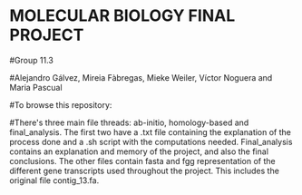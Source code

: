 # MOLECULAR BIOLOGY FINAL PROJECT
#Group 11.3

#Alejandro Gálvez, Mireia Fàbregas, Mieke Weiler, Víctor Noguera and Maria Pascual

#To browse this repository: 

#There's three main file threads: ab-initio, homology-based and final_analysis. The first two have a .txt file containing the explanation of the process done and a .sh script with the computations needed. Final_analysis contains an explanation and memory of the project, and also the final conclusions. The other files contain fasta and fgg representation of the different gene transcripts used throughout the project. This includes the original file contig_13.fa.

